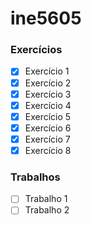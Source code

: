 # ine5605

### Exercícios
- [x] Exercício 1
- [x] Exercício 2
- [x] Exercício 3
- [x] Exercício 4
- [x] Exercício 5
- [x] Exercício 6
- [x] Exercício 7
- [x] Exercício 8

### Trabalhos
- [ ] Trabalho 1
- [ ] Trabalho 2